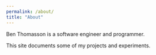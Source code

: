 ```yaml
---
permalink: /about/
title: "About"
---
```


Ben Thomasson is a software engineer and programmer.

This site documents some of my projects and experiments.
